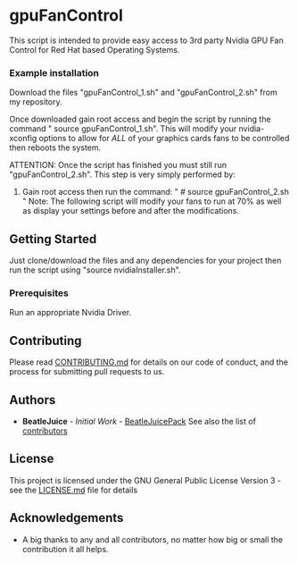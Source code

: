 # gpuFanControl

This script is intended to provide easy access to 3rd party Nvidia GPU Fan Control for Red Hat based Operating Systems.

### Example installation

Download the files "gpuFanControl_1.sh" and "gpuFanControl_2.sh" from my repository.

Once downloaded gain root access and begin the script by running the command " source gpuFanControl_1.sh".  This will modify 
your nvidia-xconfig options to allow for *ALL* of your graphics cards fans to be controlled then reboots the system.

ATTENTION: Once the script has finished you must still run "gpuFanControl_2.sh".  This step is very simply performed by:
1. Gain root access then run the command:
" # source gpuFanControl_2.sh "
Note: The following script will modify your fans to run at 70% as well as display your settings before and after the
modifications.

## Getting Started

Just clone/download the files and any dependencies for your project then run the script using "source nvidiaInstaller.sh".

### Prerequisites

Run an appropriate Nvidia Driver.

## Contributing

Please read [CONTRIBUTING.md](https://gist.github.com/BeatleJuicePack/47204bcc706e0e0c9e11d80e267f3d29) for details on our
code of conduct, and the process for submitting pull requests to us.

## Authors

* **BeatleJuice** - *Initial Work* - [BeatleJuicePack](https://github.com/BeatleJuicePack)
See also the list of [contributors](https://github.com/BeatleJuicePack/Arduino-Projects/contributors)

## License

This project is licensed under the GNU General Public License Version 3 - see the [LICENSE.md](LICENSE.md) file for details

## Acknowledgements

* A big thanks to any and all contributors, no matter how big or small the contribution it all helps.
